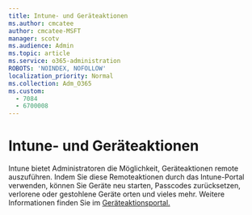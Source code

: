 ```yaml
---
title: Intune- und Geräteaktionen
ms.author: cmcatee
author: cmcatee-MSFT
manager: scotv
ms.audience: Admin
ms.topic: article
ms.service: o365-administration
ROBOTS: 'NOINDEX, NOFOLLOW'
localization_priority: Normal
ms.collection: Adm_O365
ms.custom:
  - 7084
  - 6700008
---
```


# <a name="intune-and-device-actions"></a>Intune- und Geräteaktionen

Intune bietet Administratoren die Möglichkeit, Geräteaktionen remote auszuführen. Indem Sie diese Remoteaktionen durch das Intune-Portal verwenden, können Sie Geräte neu starten, Passcodes zurücksetzen, verlorene oder gestohlene Geräte orten und vieles mehr. Weitere Informationen finden Sie im [Geräteaktionsportal.](https://docs.microsoft.com/mem/intune/remote-actions/)
